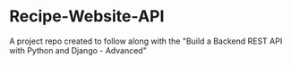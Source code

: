 # Recipe-Website-API
A project repo created to follow along with the "Build a Backend REST API with Python and Django - Advanced"
